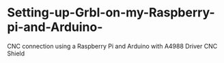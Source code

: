 # Setting-up-Grbl-on-my-Raspberry-pi-and-Arduino-
CNC connection using a Raspberry Pi and Arduino with A4988 Driver CNC Shield 
